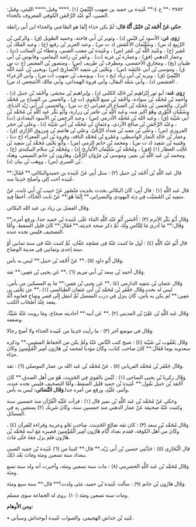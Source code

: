 ٣٧٥٢ -** خ ٤:** عُبَيدة بن حميد بن صهيب التَّيْمِيّ (١) ،**** وقيل:**** الليثي، وقيل: الضبي، أَبُو عَبْد الرَّحْمَنِ الكوفي المعروف بالحذاء.

**حكي عَنْ أَحْمَد بْن حَنْبَل أَنَّهُ قال:** لَمْ يكن حذاء إِنَّمَا هو الظاعني والحذاء ابن أَبي رائطة.

**رَوَى عَن:** الأسود بْن قَيْس (د) ، وثوير بْن أَبي فاختة، وحميد الطويل (ق) ، والركين بْن الرَّبِيع (د س) ، وسُلَيْمان الأَعْمَش (د ت س) ، وعبد العزيز بْن رفيع (خ) ، وعبد الملك بْن عُمَير (خ) ، وعُبَيد اللَّه بْن عُمَر (س) ، وعُبَيدة بْن معتب الضبي، وعطاء بْن السائب (ت) ، وعمار الدهني (فق) ، وعمارة بْن غزية (ت) ، وعُمَر بْن راشد اليمامي، وقابوس بْن أَبي ظبيان (بخ) ، ومخارق الأحمسي، ومطرف بْن طريف (س) ، ومنصور بْن المعتمر (خ ت س ق) ، وموسى بْن أَبي عَائِشَة (س) ، ويَحْيَى بْن سَعِيد الأَنْصارِيّ (س) ،ويحيى بْن عُبَيد اللَّه التَّيْمِيّ (ق) ، ويزيد بْن أَبي زياد (بخ د ت) ، ويوسف بْن صهيب (ت س) ، وأبي الزعراء الجشمي (د) ، وأبي سَعْد البقال، وأبي فروة الهمداني، وأبي مالك الأشجعي (د س) .

**رَوَى عَنه:** أبو ثور إِبْرَاهِيم بْن خَالِد الكلبي (د) ، وإبراهيم بْن مجشر، وأَحْمَد بْن حنبل (د) ، وأحمد بْن مُحَمَّد بْن سوادة، وأَحْمَد بْن منيع الْبَغَوِي (ت ق) ، والحسن بن الصباح بن مُحَمَّد البزار، والحسن بْن مُحَمَّد بْن الصباح الزعفراني (خ ت س) ، والحسين بْن أَبي زَيْد الدباغ، وسُفْيَان الثَّوْرِي وهُوَ أكبر منه، وعَبد اللَّهِ بْن عامر بْن زرارة، وأَبُو بَكْر عَبد اللَّهِ بْن مُحَمَّد بْن أَبي شَيْبَة (ق) ، وعَبد الله بْن مُحَمَّد الأذرمي (س) ، وعبد الرحمن بْن الأسود البغدادي (ت) ، وعَبْد الرَّحْمَنِ بْن صالح الأزدي، وعثمان بْن مُحَمَّد بْن أَبي شَيْبَة (د) ، وعلي بْن حجر المروزي (س) ، وعلي بْن معبد بْن شداد الرَّقِّيّ، وعلي بْن هاشم بْن مرزوق الرَّازِي (ق) ، وعمار بْن خَالِد التمار الواسطي، وعَمْرو بْن مُحَمَّد الناقد، وفروة بْن أَبي المعزاء (خ ت) ، وقتيبة بْن سَعِيد (د ت س) ، ومحمد بْن حاتم الزمي (س) ، وأَبُو يَحْيَى مُحَمَّد بْن سَعِيد بْن غَالِب العطار (١) (فق) ، ومُحَمَّد بْن سُلَيْمان الأَنْبارِيّ (د) ، ومُحَمَّد بْن سلام البيكندي (خ) ، ومحمد بْن عَبد اللَّهِ بْن نمير، وموسى بْن مَرْوَان الرَّقِّيّ، وهارون بْن حاتم التميمي، وهناد بْن السري (س) ، ووهب بْن بيان (د) .

قال عَبد اللَّهِ بْن أَحْمَد بْن حنبل (٢) : سئل أَبِي عَنْ عُبَيدة بن حميدوالبكائي،** فَقَالَ:** عُبَيدة أحب إلي وأصلح حَدِيثا منه.

قال عَبد اللَّهِ (١) : قال أَبِي: كَانَ البكائي يحدث بحَدِيث مَنْصُور عَنْ حبيب بْن أَبي ثابت، عَنْ سَعِيد بْن المُسَيَّب فِي دِيَة اليهودي والنصراني،** إِنَّمَا هُوَ:** عَنْ ثابت الْحَدَّاد، أخطأ فِيهِ.

وَقَال الفضل بن زياد بن عَبد الله البكائي.

وَقَال أَبُو بَكْر الأثرم (٣) : أَحْسَن أَبُو عَبْد اللَّهِ الثناء عَلَى عُبَيدة بْن حميد جدا، ورفع أمره،** وَقَال:** مَا أدري مَا لِلنَّاسِ ولَهُ، ثُمَّ ذكر صحة حَدِيثه،** فَقَالَ:** كَانَ قليل السقط، وأَمَّا التصحيف فليس تجده عنده.

قال أَبُو عَبْد اللَّهِ (٤) : أول مَا كتبت عَنْهُ فِي مَسْجِد عَفَّان، ثُمَّ كتبت عَنْهُ في سنة ثمانين أَوْ سنة إحدى وثمانين فِي مدينة الوضاح.

وَقَال أَبُو داود (٥) ،** عَنْ أَحْمَد بْن حنبل:** ليس به بأس.

وَقَال أحمد بْن سعد بْن أَبي مريم (٦) ،** عَن يحيى بْن مَعِين:** ثقة.

وَقَال عثمان بْن سَعِيد الدارمي (٤) ،** عَن يحيى بْن مَعِين:** مَا بِهِ المسكين من بأس، ليس له بخت.وَقَال جَعْفَر بْن مُحَمَّد بْن أَبي عثمان الطيالسي (١) ،** عن يَحْيَى بن مَعِين:** لم يكن به بأس، كَانَ ينزل فِي درب المفضل ثُمَّ انتقل إِلَى قصر وضاح فعابوه أَنَّهُ يقعد عِنْدَ أَصْحَاب الكتب.

وَقَال عَبد اللَّهِ بْن عَلِيّ بْن المديني (٢) ،** عَن أبيه:** أحاديثه صحاح، ومَا رويت عَنْهُ شَيْئًا، وضعفه.

وَقَال في موضع آخر (٣) : ما رأيت حَدِيثا من عُبَيدة الحذاء ولا أصح رجالا.

وَقَال يَعْقُوب بْن شَيْبَة (٤) : شيخ كتب النَّاس عَنْهُ ولَمْ يكن من الحفاظ المتقنين،** وذكره سعدويه يوما فَقَالَ:** كَانَ صاحب كتاب، وكَانَ مؤدبا لمحمد بْن هَارُون أمِير الْمُؤْمِنيِنَ وكَانَ حذاء.

وَقَال جَعْفَر بْن مُحَمَّد الفريابي (٥) ، عَنْ مُحَمَّد بْن عَبد الله بن عمار الموصلي (٦) : ثقة.

وَقَال زكريا بْن يحيى الساجي (١) : لَيْسَ بالقوي فِي الحَدِيث، هُوَ من أَهل الصدق،** كَانَ أَحْمَد بْن حنبل يَقُول:** عُبَيدة بْن حميد قليل السقط، وأَمَّا التصحيف فليس تجده عنده، وأثنى عَلَيْهِ، ورفع من أمره جدا.**وَقَال النَّسَائي:** ليس به بأس.

وحكي عَنْ مُحَمَّد بْن عَبد اللَّهِ بْن نمير قال (١) : قرأت عَلَيْهِ الْقُرْآن منذ خمسين سنة وكتبت عَنْهُ صحيفة عَنْ عمار الدهني منذ خمسين سنة، وكَانَ شَرِيك (٢) يستعين بِهِ فِي المسائل.

وَقَال مُحَمَّد بْن سعد (٣) : كان ثقة صَالِح الحَدِيث، صاحب نَحْو وعربية وقراءة للقرآن (٤) ، وكَانَ من أَهل الكوفة، فقدم بغداد أَيَّام هَارُون أمِير الْمُؤْمِنيِنَ فصيره مَعَ ابنه مُحَمَّد بْن هَارُون فلم يزل مَعَهُ حَتَّى مَاتَ.

قال الْبُخَارِي (٥) : حَدَّثَنِي حسين بْن أَبي زَيْد،** قال:** كتبنا من (٦) عُبَيدة بْن حميد الضبي ببغداد سنة تسعين ومئة ومَاتَ بَعْد ذَلِكَ.

وَقَال مُحَمَّد بْن عَبد اللَّهِ الحضرمي (٨) : مات سنة تسعين ومئة، وأخبرت أنه ولد سنة تسع ومئة.

وَقَال هَارُون بْن حاتم (٩) : سألت عُبَيدة بْن حميد، مَتَى ولدت؟** قال:** سنة سبع ومئة.

ومات سنة تسعين ومئة (١٠) .روى له الجماعة سوى مسلم.

**ومن الأَوهام:**

• عُبَيد بْن خداش الهجيمي. والصواب عُبَيدة أبوخداش وسيأتي.